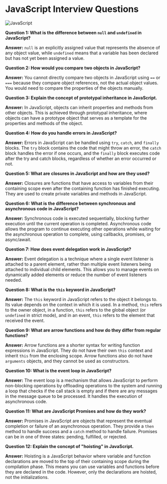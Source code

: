# JavaScript Interview Questions

![JavaScript](https://upload.wikimedia.org/wikipedia/commons/thumb/6/6a/JavaScript-logo.png/240px-JavaScript-logo.png)

**Question 1: What is the difference between `null` and `undefined` in JavaScript?**

**Answer:** `null` is an explicitly assigned value that represents the absence of any object value, while `undefined` means that a variable has been declared but has not yet been assigned a value.

**Question 2: How would you compare two objects in JavaScript?**

**Answer:** You cannot directly compare two objects in JavaScript using `==` or `===` because they compare object references, not the actual object values. You would need to compare the properties of the objects manually.

**Question 3: Explain the concept of prototypal inheritance in JavaScript.**

**Answer:** In JavaScript, objects can inherit properties and methods from other objects. This is achieved through prototypal inheritance, where objects can have a prototype object that serves as a template for the properties and methods of the object.

**Question 4: How do you handle errors in JavaScript?**

**Answer:** Errors in JavaScript can be handled using `try`, `catch`, and `finally` blocks. The `try` block contains the code that might throw an error, the `catch` block handles the error if one occurs, and the `finally` block executes code after the try and catch blocks, regardless of whether an error occurred or not.

**Question 5: What are closures in JavaScript and how are they used?**

**Answer:** Closures are functions that have access to variables from their containing scope even after the containing function has finished executing. They are used to create private variables and methods in JavaScript.

**Question 6: What is the difference between synchronous and asynchronous code in JavaScript?**

**Answer:** Synchronous code is executed sequentially, blocking further execution until the current operation is completed. Asynchronous code allows the program to continue executing other operations while waiting for the asynchronous operation to complete, using callbacks, promises, or async/await.

**Question 7: How does event delegation work in JavaScript?**

**Answer:** Event delegation is a technique where a single event listener is attached to a parent element, rather than multiple event listeners being attached to individual child elements. This allows you to manage events on dynamically added elements or reduce the number of event listeners needed.

**Question 8: What is the `this` keyword in JavaScript?**

**Answer:** The `this` keyword in JavaScript refers to the object it belongs to. Its value depends on the context in which it is used. In a method, `this` refers to the owner object, in a function, `this` refers to the global object (or `undefined` in strict mode), and in an event, `this` refers to the element that received the event.

**Question 9: What are arrow functions and how do they differ from regular functions?**

**Answer:** Arrow functions are a shorter syntax for writing function expressions in JavaScript. They do not have their own `this` context and inherit `this` from the enclosing scope. Arrow functions also do not have `arguments` objects, and they cannot be used as constructors.

**Question 10: What is the event loop in JavaScript?**

**Answer:** The event loop is a mechanism that allows JavaScript to perform non-blocking operations by offloading operations to the system and running a loop that checks if the call stack is empty and if there are any messages in the message queue to be processed. It handles the execution of asynchronous code.

**Question 11: What are JavaScript Promises and how do they work?**

**Answer:** Promises in JavaScript are objects that represent the eventual completion or failure of an asynchronous operation. They provide a `then` method to handle success and a `catch` method to handle failure. Promises can be in one of three states: pending, fulfilled, or rejected.

**Question 12: Explain the concept of "hoisting" in JavaScript.**

**Answer:** Hoisting is a JavaScript behavior where variable and function declarations are moved to the top of their containing scope during the compilation phase. This means you can use variables and functions before they are declared in the code. However, only the declarations are hoisted, not the initializations.